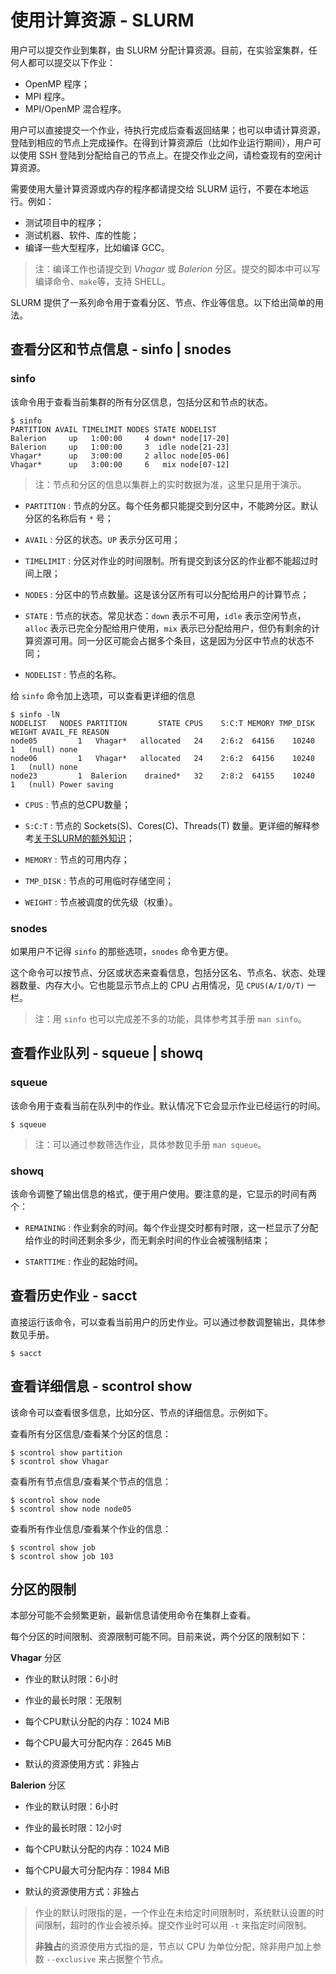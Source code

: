 # 使用计算资源 - SLURM

用户可以提交作业到集群，由 SLURM 分配计算资源。目前，在实验室集群，任何人都可以提交以下作业：

- OpenMP 程序；
- MPI 程序。
- MPI/OpenMP 混合程序。

用户可以直接提交一个作业，待执行完成后查看返回结果；也可以申请计算资源，登陆到相应的节点上完成操作。在得到计算资源后（比如作业运行期间），用户可以使用 SSH 登陆到分配给自己的节点上。在提交作业之间，请检查现有的空闲计算资源。

需要使用大量计算资源或内存的程序都请提交给 SLURM 运行，不要在本地运行。例如：

- 测试项目中的程序；
- 测试机器、软件、库的性能；
- 编译一些大型程序，比如编译 GCC。

> 注：编译工作也请提交到 *Vhagar* 或 *Balerion* 分区。提交的脚本中可以写编译命令、`make`等，支持 SHELL。

SLURM 提供了一系列命令用于查看分区、节点、作业等信息。以下给出简单的用法。

## 查看分区和节点信息 - sinfo | snodes

### sinfo

该命令用于查看当前集群的所有分区信息，包括分区和节点的状态。

```
$ sinfo
PARTITION AVAIL TIMELIMIT NODES STATE NODELIST
Balerion     up   1:00:00     4	down* node[17-20]
Balerion     up   1:00:00     3	 idle node[21-23]
Vhagar*      up   3:00:00     2	alloc node[05-06]
Vhagar*      up   3:00:00     6	  mix node[07-12]
```

> 注：节点和分区的信息以集群上的实时数据为准，这里只是用于演示。

- `PARTITION` : 节点的分区。每个任务都只能提交到分区中，不能跨分区。默认分区的名称后有 `*` 号；

- `AVAIL` : 分区的状态。`UP` 表示分区可用；

- `TIMELIMIT` : 分区对作业的时间限制。所有提交到该分区的作业都不能超过时间上限；

- `NODES` : 分区中的节点数量。这是该分区所有可以分配给用户的计算节点；

- `STATE` : 节点的状态。常见状态：`down` 表示不可用，`idle` 表示空闲节点，`alloc` 表示已完全分配给用户使用，`mix` 表示已分配给用户，但仍有剩余的计算资源可用。同一分区可能会占据多个条目，这是因为分区中节点的状态不同；

- `NODELIST` : 节点的名称。

给 `sinfo` 命令加上选项，可以查看更详细的信息
```
$ sinfo -lN
NODELIST   NODES PARTITION       STATE CPUS    S:C:T MEMORY TMP_DISK WEIGHT AVAIL_FE REASON              
node05         1   Vhagar*   allocated   24    2:6:2  64156    10240      1   (null) none
node06         1   Vhagar*   allocated   24    2:6:2  64156    10240      1   (null) none
node23         1  Balerion    drained*   32    2:8:2  64155    10240      1   (null) Power saving
```

- `CPUS` : 节点的总CPU数量；

- `S:C:T` : 节点的 Sockets(S)、Cores(C)、Threads(T) 数量。更详细的解释参考[关于SLURM的额外知识](zh-cn\04-slurm\05-slurm-understand.md)；

- `MEMORY` : 节点的可用内存；

- `TMP_DISK` : 节点的可用临时存储空间；

- `WEIGHT` : 节点被调度的优先级（权重）。

### snodes

如果用户不记得 `sinfo` 的那些选项，`snodes` 命令更方便。

这个命令可以按节点、分区或状态来查看信息，包括分区名、节点名、状态、处理器数量、内存大小。它也能显示节点上的 CPU 占用情况，见 `CPUS(A/I/O/T)` 一栏。

> 注：用 `sinfo` 也可以完成差不多的功能，具体参考其手册 `man sinfo`。


## 查看作业队列 - squeue | showq

### squeue

该命令用于查看当前在队列中的作业。默认情况下它会显示作业已经运行的时间。

```
$ squeue
```

> 注：可以通过参数筛选作业，具体参数见手册 `man squeue`。

### showq

该命令调整了输出信息的格式，便于用户使用。要注意的是，它显示的时间有两个：

- `REMAINING` : 作业剩余的时间。每个作业提交时都有时限，这一栏显示了分配给作业的时间还剩余多少，而无剩余时间的作业会被强制结束；

- `STARTTIME` : 作业的起始时间。

## 查看历史作业 - sacct

直接运行该命令，可以查看当前用户的历史作业。可以通过参数调整输出，具体参数见手册。

```
$ sacct
```

## 查看详细信息 - scontrol show

该命令可以查看很多信息，比如分区、节点的详细信息。示例如下。

查看所有分区信息/查看某个分区的信息：

```
$ scontrol show partition
$ scontrol show Vhagar
```

查看所有节点信息/查看某个节点的信息：

```
$ scontrol show node
$ scontrol show node node05
```

查看所有作业信息/查看某个作业的信息：

```
$ scontrol show job
$ scontrol show job 103
```

## 分区的限制

本部分可能不会频繁更新，最新信息请使用命令在集群上查看。

每个分区的时间限制、资源限制可能不同。目前来说，两个分区的限制如下：

**Vhagar** 分区

- 作业的默认时限：6小时

- 作业的最长时限：无限制

- 每个CPU默认分配的内存：1024 MiB

- 每个CPU最大可分配内存：2645 MiB

- 默认的资源使用方式：非独占

**Balerion** 分区

- 作业的默认时限：6小时

- 作业的最长时限：12小时

- 每个CPU默认分配的内存：1024 MiB

- 每个CPU最大可分配内存：1984 MiB

- 默认的资源使用方式：非独占

> 作业的默认时限指的是，一个作业在未给定时间限制时，系统默认设置的时间限制，超时的作业会被杀掉。提交作业时可以用 `-t` 来指定时间限制。
>
> **非独占**的资源使用方式指的是，节点以 CPU 为单位分配，除非用户加上参数 `--exclusive` 来占据整个节点。
